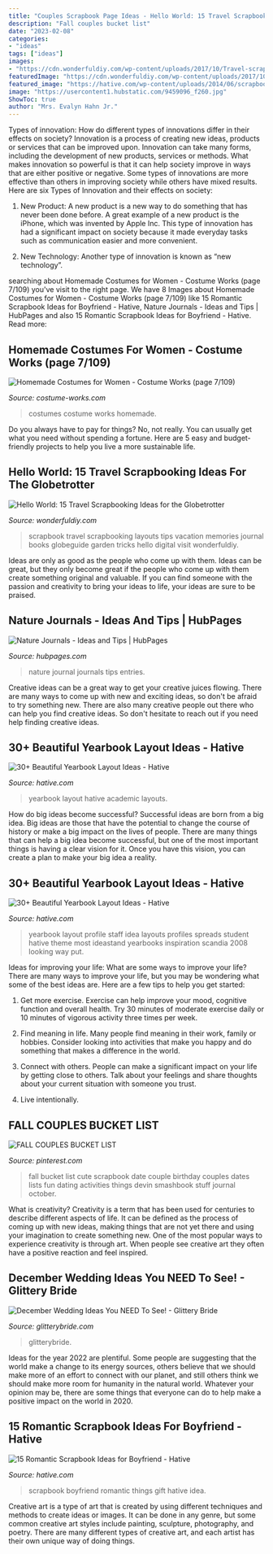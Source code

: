 ```yaml
---
title: "Couples Scrapbook Page Ideas - Hello World: 15 Travel Scrapbooking Ideas For The Globetrotter"
description: "Fall couples bucket list"
date: "2023-02-08"
categories:
- "ideas"
tags: ["ideas"]
images:
- "https://cdn.wonderfuldiy.com/wp-content/uploads/2017/10/Travel-scrapbook-tips-and-tricks.png"
featuredImage: "https://cdn.wonderfuldiy.com/wp-content/uploads/2017/10/Travel-scrapbook-tips-and-tricks.png"
featured_image: "https://hative.com/wp-content/uploads/2014/06/scrapbook-ideas-for-boyfriend/15-scrapbook-ideas-for-lovers.jpg"
image: "https://usercontent1.hubstatic.com/9459096_f260.jpg"
ShowToc: true
author: "Mrs. Evalyn Hahn Jr."
---
```



Types of innovation: How do different types of innovations differ in their effects on society?
Innovation is a process of creating new ideas, products or services that can be improved upon. Innovation can take many forms, including the development of new products, services or methods. What makes innovation so powerful is that it can help society improve in ways that are either positive or negative. Some types of innovations are more effective than others in improving society while others have mixed results. Here are six Types of Innovation and their effects on society: 
1) New Product: A new product is a new way to do something that has never been done before. A great example of a new product is the iPhone, which was invented by Apple Inc. This type of innovation has had a significant impact on society because it made everyday tasks such as communication easier and more convenient. 

2) New Technology: Another type of innovation is known as “new technology”.

	

		
searching about Homemade Costumes for Women - Costume Works (page 7/109) you've visit to the right page. We have 8 Images about Homemade Costumes for Women - Costume Works (page 7/109) like 15 Romantic Scrapbook Ideas for Boyfriend - Hative, Nature Journals - Ideas and Tips | HubPages and also 15 Romantic Scrapbook Ideas for Boyfriend - Hative. Read more:
		
    
## Homemade Costumes For Women - Costume Works (page 7/109)

<img loading=lazy src="https://photos.costume-works.com/page3/costumes_for_women-7_3.jpg" onerror="this.onerror=null;this.src='https://tse1.mm.bing.net/th?id=OIP.KCAGbSvYpuwG1WJ_zS3WAgHaM6&amp;pid=15.1';" alt="Homemade Costumes for Women - Costume Works (page 7/109)">

_Source: costume-works.com_

>costumes costume works homemade. 

	

Do you always have to pay for things? No, not really. You can usually get what you need without spending a fortune. Here are 5 easy and budget-friendly projects to help you live a more sustainable life.

    
## Hello World: 15 Travel Scrapbooking Ideas For The Globetrotter

<img loading=lazy src="https://cdn.wonderfuldiy.com/wp-content/uploads/2017/10/Travel-scrapbook-tips-and-tricks.png" onerror="this.onerror=null;this.src='https://tse2.mm.bing.net/th?id=OIP.pdBNL-PpdXvcC8tjlREoBQHaLG&amp;pid=15.1';" alt="Hello World: 15 Travel Scrapbooking Ideas for the Globetrotter">

_Source: wonderfuldiy.com_

>scrapbook travel scrapbooking layouts tips vacation memories journal books globeguide garden tricks hello digital visit wonderfuldiy. 

	

Ideas are only as good as the people who come up with them.
Ideas can be great, but they only become great if the people who come up with them create something original and valuable. If you can find someone with the passion and creativity to bring your ideas to life, your ideas are sure to be praised.

    
## Nature Journals - Ideas And Tips | HubPages

<img loading=lazy src="https://usercontent1.hubstatic.com/9459096_f260.jpg" onerror="this.onerror=null;this.src='https://tse3.mm.bing.net/th?id=OIP.r9QmFkoN61IyndBdcUisnwHaFo&amp;pid=15.1';" alt="Nature Journals - Ideas and Tips | HubPages">

_Source: hubpages.com_

>nature journal journals tips entries. 

	

Creative ideas can be a great way to get your creative juices flowing. There are many ways to come up with new and exciting ideas, so don't be afraid to try something new. There are also many creative people out there who can help you find creative ideas. So don't hesitate to reach out if you need help finding creative ideas.

    
## 30+ Beautiful Yearbook Layout Ideas - Hative

<img loading=lazy src="https://hative.com/wp-content/uploads/2014/02/yearbook-design-for-academic-school-35.jpg" onerror="this.onerror=null;this.src='https://tse3.mm.bing.net/th?id=OIP.c6bvLSDhH3o4fnCR3FyKowHaKd&amp;pid=15.1';" alt="30+ Beautiful Yearbook Layout Ideas - Hative">

_Source: hative.com_

>yearbook layout hative academic layouts. 

	

How do big ideas become successful?
Successful ideas are born from a big idea. Big ideas are those that have the potential to change the course of history or make a big impact on the lives of people. There are many things that can help a big idea become successful, but one of the most important things is having a clear vision for it. Once you have this vision, you can create a plan to make your big idea a reality.

    
## 30+ Beautiful Yearbook Layout Ideas - Hative

<img loading=lazy src="https://hative.com/wp-content/uploads/2014/02/yearbook-profile-ideas-13.jpg" onerror="this.onerror=null;this.src='https://tse3.mm.bing.net/th?id=OIP.RuySxOVC48_-6H6w8I5LCAHaFa&amp;pid=15.1';" alt="30+ Beautiful Yearbook Layout Ideas - Hative">

_Source: hative.com_

>yearbook layout profile staff idea layouts profiles spreads student hative theme most ideastand yearbooks inspiration scandia 2008 looking way put. 

	

Ideas for improving your life: What are some ways to improve your life?
There are many ways to improve your life, but you may be wondering what some of the best ideas are. Here are a few tips to help you get started:
1. Get more exercise. Exercise can help improve your mood, cognitive function and overall health. Try 30 minutes of moderate exercise daily or 10 minutes of vigorous activity three times per week.

2. Find meaning in life. Many people find meaning in their work, family or hobbies. Consider looking into activities that make you happy and do something that makes a difference in the world.

3. Connect with others. People can make a significant impact on your life by getting close to others. Talk about your feelings and share thoughts about your current situation with someone you trust.

4. Live intentionally.

    
## FALL COUPLES BUCKET LIST

<img loading=lazy src="https://i.pinimg.com/736x/1f/7e/36/1f7e36adc5ffd4155a8b675a8cc2f194--couple-bucket-lists-fall-bucket-lists.jpg" onerror="this.onerror=null;this.src='https://tse4.mm.bing.net/th?id=OIP.21HUdd8c4vte_xTWW3iUEQHaJ3&amp;pid=15.1';" alt="FALL COUPLES BUCKET LIST">

_Source: pinterest.com_

>fall bucket list cute scrapbook date couple birthday couples dates lists fun dating activities things devin smashbook stuff journal october. 

	

What is creativity?
Creativity is a term that has been used for centuries to describe different aspects of life. It can be defined as the process of coming up with new ideas, making things that are not yet there and using your imagination to create something new. One of the most popular ways to experience creativity is through art. When people see creative art they often have a positive reaction and feel inspired.

    
## December Wedding Ideas You NEED To See! - Glittery Bride

<img loading=lazy src="https://glitterybride.com/wp-content/uploads/2017/11/Gorski_Gorski_SimplyKStudios_GregLisaSneakPeek45_big.jpg" onerror="this.onerror=null;this.src='https://tse4.mm.bing.net/th?id=OIP.bab-f5TACG5uO5WUiIbRuQHaLH&amp;pid=15.1';" alt="December Wedding Ideas You NEED To See! - Glittery Bride">

_Source: glitterybride.com_

>glitterybride. 

	

Ideas for the year 2022 are plentiful. Some people are suggesting that the world make a change to its energy sources, others believe that we should make more of an effort to connect with our planet, and still others think we should make more room for humanity in the natural world. Whatever your opinion may be, there are some things that everyone can do to help make a positive impact on the world in 2020.

    
## 15 Romantic Scrapbook Ideas For Boyfriend - Hative

<img loading=lazy src="https://hative.com/wp-content/uploads/2014/06/scrapbook-ideas-for-boyfriend/15-scrapbook-ideas-for-lovers.jpg" onerror="this.onerror=null;this.src='https://tse2.mm.bing.net/th?id=OIP.yVe2dgRCo143V2Jw0D_N3AHaHa&amp;pid=15.1';" alt="15 Romantic Scrapbook Ideas for Boyfriend - Hative">

_Source: hative.com_

>scrapbook boyfriend romantic things gift hative idea. 

	

Creative art is a type of art that is created by using different techniques and methods to create ideas or images. It can be done in any genre, but some common creative art styles include painting, sculpture, photography, and poetry. There are many different types of creative art, and each artist has their own unique way of doing things.

